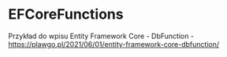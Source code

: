 # EFCoreFunctions

Przykład do wpisu Entity Framework Core - DbFunction - https://plawgo.pl/2021/06/01/entity-framework-core-dbfunction/
